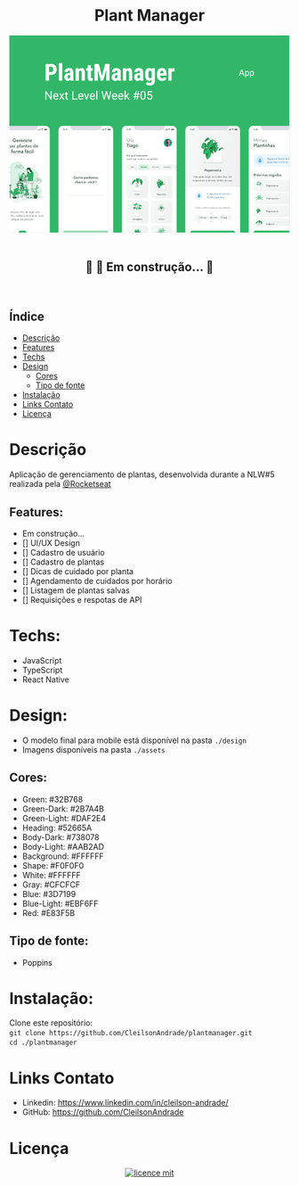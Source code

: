 <div align="center">
    <h1 align="center">Plant Manager</h1>
    <img src="./design/design.png" alt="Logo" width="600">
</div>

<br>
<h2 align="center">
  🚧  🚀 Em construção...  🚧
</h2>
<br>

## Índice

* [Descrição](#descrição)
* [Features](#features) 
* [Techs](#techs)
* [Design](#design)
  * [Cores](#cores)
  * [Tipo de fonte](#tipo-de-fonte)
* [Instalação](#instalação)
* [Links Contato](#links-contato)
* [Licença](#licença)

# Descrição
Aplicação de gerenciamento de plantas, desenvolvida durante a NLW#5 realizada pela <a href="https://github.com/Rocketseat">@Rocketseat</a>

## Features:
- Em construção...
- [] UI/UX Design
- [] Cadastro de usuário
- [] Cadastro de plantas
- [] Dicas de cuidado por planta
- [] Agendamento de cuidados por horário
- [] Listagem de plantas salvas
- [] Requisições e respotas de API

# Techs: 
- JavaScript
- TypeScript
- React Native

# Design:
- O modelo final para mobile está disponível na pasta `./design`
- Imagens disponíveis na pasta `./assets`<br>

## Cores:
- Green: #32B768<br>
- Green-Dark: #2B7A4B<br>
- Green-Light: #DAF2E4<br>
- Heading: #52665A<br>
- Body-Dark: #738078<br>
- Body-Light: #AAB2AD<br>
- Background: #FFFFFF<br>
- Shape: #F0F0F0<br>
- White: #FFFFFF<br>
- Gray: #CFCFCF<br>
- Blue: #3D7199<br>
- Blue-Light: #EBF6FF<br>
- Red: #E83F5B<br>

## Tipo de fonte:
- Poppins

# Instalação:
Clone este repositório:<br>
`git clone https://github.com/CleilsonAndrade/plantmanager.git`<br>
`cd ./plantmanager`

# Links Contato
- Linkedin: https://www.linkedin.com/in/cleilson-andrade/<br>
- GitHub: https://github.com/CleilsonAndrade<br>

# Licença
<p align="center"><a href="https://github.com/CleilsonAndrade/plantmanager/blob/master/LICENSE"><img src="https://camo.githubusercontent.com/002151a49ee9afae7ce4c2bce93056c9f0e108fbd14e5a7e46e7e79d87bb1071/68747470733a2f2f696d672e736869656c64732e696f2f62616467652f6c6963656e63652d4d49542d626c75652e7376673f7374796c653d666c61742d737175617265" alt="licence mit" data-canonical-src="https://img.shields.io/badge/licence-MIT-blue.svg?style=flat-square" style="max-width:100%;"></a></p>
